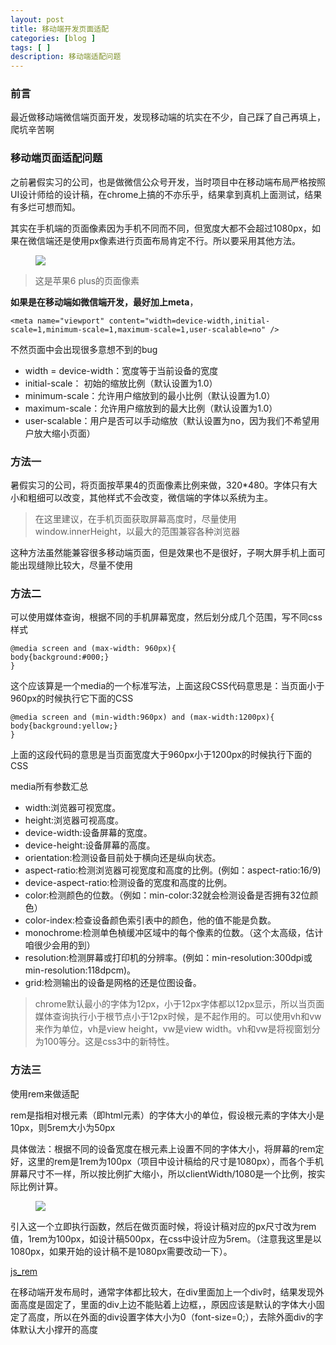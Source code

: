 ```yaml
---
layout: post
title: 移动端开发页面适配
categories: [blog ]
tags: [ ]
description: 移动端适配问题
---
```


### 前言

最近做移动端微信端页面开发，发现移动端的坑实在不少，自己踩了自己再填上，爬坑辛苦啊

### 移动端页面适配问题

之前暑假实习的公司，也是做微信公众号开发，当时项目中在移动端布局严格按照UI设计师给的设计稿，在chrome上搞的不亦乐乎，结果拿到真机上面测试，结果有多烂可想而知。

其实在手机端的页面像素因为手机不同而不同，但宽度大都不会超过1080px，如果在微信端还是使用px像素进行页面布局肯定不行。所以要采用其他方法。

<figure>
        <img src="https://lo56ve.github.io/img/6p.jpg">
</figure>

> 这是苹果6 plus的页面像素

**如果是在移动端如微信端开发，最好加上meta**，

	<meta name="viewport" content="width=device-width,initial-scale=1,minimum-scale=1,maximum-scale=1,user-scalable=no" />

不然页面中会出现很多意想不到的bug

- width = device-width：宽度等于当前设备的宽度
- initial-scale： 初始的缩放比例（默认设置为1.0）
- minimum-scale：允许用户缩放到的最小比例（默认设置为1.0）
- maximum-scale：允许用户缩放到的最大比例（默认设置为1.0）
- user-scalable：用户是否可以手动缩放（默认设置为no，因为我们不希望用户放大缩小页面）

### 方法一

暑假实习的公司，将页面按苹果4的页面像素比例来做，320*480。字体只有大小和粗细可以改变，其他样式不会改变，微信端的字体以系统为主。

> 在这里建议，在手机页面获取屏幕高度时，尽量使用window.innerHeight，以最大的范围兼容各种浏览器

这种方法虽然能兼容很多移动端页面，但是效果也不是很好，子啊大屏手机上面可能出现缝隙比较大，尽量不使用

### 方法二

可以使用媒体查询，根据不同的手机屏幕宽度，然后划分成几个范围，写不同css样式

	@media screen and (max-width: 960px){      
	body{background:#000;}
	}

这个应该算是一个media的一个标准写法，上面这段CSS代码意思是：当页面小于960px的时候执行它下面的CSS

	@media screen and (min-width:960px) and (max-width:1200px){
	body{background:yellow;}
	}

上面的这段代码的意思是当页面宽度大于960px小于1200px的时候执行下面的CSS

media所有参数汇总

- width:浏览器可视宽度。
- height:浏览器可视高度。
- device-width:设备屏幕的宽度。
- device-height:设备屏幕的高度。
- orientation:检测设备目前处于横向还是纵向状态。
- aspect-ratio:检测浏览器可视宽度和高度的比例。(例如：aspect-ratio:16/9)
- device-aspect-ratio:检测设备的宽度和高度的比例。
- color:检测颜色的位数。（例如：min-color:32就会检测设备是否拥有32位颜色）
- color-index:检查设备颜色索引表中的颜色，他的值不能是负数。
- monochrome:检测单色楨缓冲区域中的每个像素的位数。（这个太高级，估计咱很少会用的到）
- resolution:检测屏幕或打印机的分辨率。(例如：min-resolution:300dpi或min-resolution:118dpcm)。
- grid:检测输出的设备是网格的还是位图设备。

> chrome默认最小的字体为12px，小于12px字体都以12px显示，所以当页面媒体查询执行小于根节点小于12px时候，是不起作用的。可以使用vh和vw来作为单位，vh是view height，vw是view width。vh和vw是将视窗划分为100等分。这是css3中的新特性。

### 方法三

使用rem来做适配

rem是指相对根元素（即html元素）的字体大小的单位，假设根元素的字体大小是10px，则5rem大小为50px

具体做法：根据不同的设备宽度在根元素上设置不同的字体大小，将屏幕的rem定好，这里的rem是1rem为100px（项目中设计稿给的尺寸是1080px），而各个手机屏幕尺寸不一样，所以按比例扩大缩小，所以clientWidth/1080是一个比例，按实际比例计算。

<figure>
        <img src="https://lo56ve.github.io/img/js_rem.png">
</figure>

引入这一个立即执行函数，然后在做页面时候，将设计稿对应的px尺寸改为rem值，1rem为100px，如设计稿500px，在css中设计应为5rem。（注意我这里是以1080px，如果开始的设计稿不是1080px需要改动一下）。

[js_rem](http://www.ruanyifeng.com/blog/2012/12/asynchronous%EF%BC%BFjavascript.html)

在移动端开发布局时，通常字体都比较大，在div里面加上一个div时，结果发现外面高度是固定了，里面的div上边不能贴着上边框，，原因应该是默认的字体大小固定了高度，所以在外面的div设置字体大小为0（font-size=0;），去除外面div的字体默认大小撑开的高度

